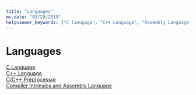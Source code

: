 ```yaml
---
title: "Languages"
ms.date: "03/29/2019"
helpviewer_keywords: ["C lanugage", "C++ Language", "Assembly Language", "Compiler Intrinsics"]
---
```

# Languages

[C Language](../c-language/c-language-reference.md)<br/>
[C++ Language](../cpp/cpp-language-reference.md)<br/>
[C/C++ Preprocessor](../preprocessor/c-cpp-preprocessor-reference.md)<br/>
[Compiler Intrinsics and Assembly Language](../intrinsics/compiler-intrinsics-and-assembly-language.md)
